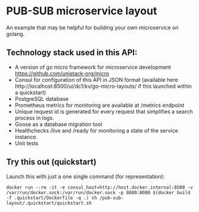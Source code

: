  # PUB-SUB microservice layout
 An example that may be helpful for building your own microservice on golang.

 ## Technology stack used in this API:
 - A version of go micro framework for microservice development https://github.com/unistack-org/micro 
 - Consul for configuration of this API in JSON format (available here http://localhost:8500/ui/dc1/kv/go-micro-layouts/ if this launched within a quickstart)
 - PostgreSQL database
 - Prometheus metrics for monitoring are available at /metrics endpoint
 - Unique request id is generated for every request that simplifies a search process in logs.
 - Goose as a database migration tool
 - Healthchecks /live and /ready for monitoring a state of the service instance.
 - Unit tests

  ## Try this out (quickstart)
  Launch this with just a one single command (for representation):
  ```
  docker run --rm -it -e consul_host=http://host.docker.internal:8500 -v /var/run/docker.sock:/var/run/docker.sock -p 8080:8080 $(docker build -f .quickstart/Dockerfile -q .) sh /pub-sub-layout/.quickstart/quickstart.sh
  ```